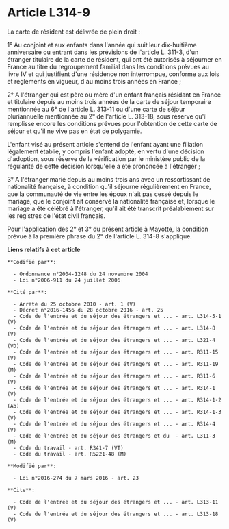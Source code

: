 # Article L314-9

La carte de résident est délivrée de plein droit : 

1° Au conjoint et aux enfants dans l'année qui suit leur dix-huitième anniversaire ou entrant dans les prévisions de
l'article L. 311-3, d'un étranger titulaire de la carte de résident, qui ont été autorisés à séjourner en France au titre du
regroupement familial dans les conditions prévues au livre IV et qui justifient d'une résidence non interrompue, conforme aux
lois et règlements en vigueur, d'au moins trois années en France ; 

2° A l'étranger qui est père ou mère d'un enfant français résidant en France et titulaire depuis au moins trois années de la
carte de séjour temporaire mentionnée au 6° de l'article L. 313-11 ou d'une carte de séjour pluriannuelle mentionnée au 2° de
l'article L. 313-18, sous réserve qu'il remplisse encore les conditions prévues pour l'obtention de cette carte de séjour et
qu'il ne vive pas en état de polygamie. 

L'enfant visé au présent article s'entend de l'enfant ayant une filiation légalement établie, y compris l'enfant adopté, en
vertu d'une décision d'adoption, sous réserve de la vérification par le ministère public de la régularité de cette décision
lorsqu'elle a été prononcée à l'étranger ; 

3° A l'étranger marié depuis au moins trois ans avec un ressortissant de nationalité française, à condition qu'il séjourne
régulièrement en France, que la communauté de vie entre les époux n'ait pas cessé depuis le mariage, que le conjoint ait
conservé la nationalité française et, lorsque le mariage a été célébré à l'étranger, qu'il ait été transcrit préalablement
sur les registres de l'état civil français. 

Pour l'application des 2° et 3° du présent article à Mayotte, la condition prévue à la première phrase du 2° de l'article L.
314-8 s'applique.

**Liens relatifs à cet article**

	**Codifié par**:

	  - Ordonnance n°2004-1248 du 24 novembre 2004
	  - Loi n°2006-911 du 24 juillet 2006

	**Cité par**:

	  - Arrêté du 25 octobre 2010 - art. 1 (V)
	  - Décret n°2016-1456 du 28 octobre 2016 - art. 25
	  - Code de l'entrée et du séjour des étrangers et ... - art. L314-5-1 (V)
	  - Code de l'entrée et du séjour des étrangers et ... - art. L314-8 (V)
	  - Code de l'entrée et du séjour des étrangers et ... - art. L321-4 (VD)
	  - Code de l'entrée et du séjour des étrangers et ... - art. R311-15 (V)
	  - Code de l'entrée et du séjour des étrangers et ... - art. R311-19 (M)
	  - Code de l'entrée et du séjour des étrangers et ... - art. R311-6 (V)
	  - Code de l'entrée et du séjour des étrangers et ... - art. R314-1 (V)
	  - Code de l'entrée et du séjour des étrangers et ... - art. R314-1-2 (Ab)
	  - Code de l'entrée et du séjour des étrangers et ... - art. R314-1-3 (V)
	  - Code de l'entrée et du séjour des étrangers et ... - art. R314-4 (V)
	  - Code de l'entrée et du séjour des étrangers et du  - art. L311-3 (M)
	  - Code du travail - art. R341-7 (VT)
	  - Code du travail - art. R5221-48 (M)

	**Modifié par**:

	  - Loi n°2016-274 du 7 mars 2016 - art. 23

	**Cite**:

	  - Code de l'entrée et du séjour des étrangers et ... - art. L313-11 (V)
	  - Code de l'entrée et du séjour des étrangers et ... - art. L313-18 (V)
